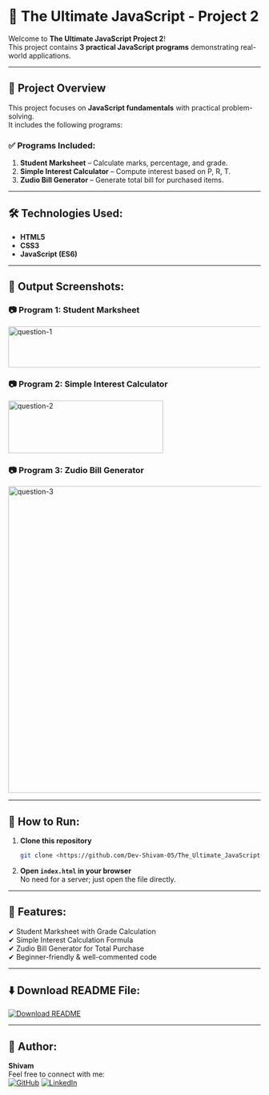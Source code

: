 
# 🚀 The Ultimate JavaScript - Project 2

Welcome to **The Ultimate JavaScript Project 2**!  
This project contains **3 practical JavaScript programs** demonstrating real-world applications.

---

## 📂 Project Overview
This project focuses on **JavaScript fundamentals** with practical problem-solving.  
It includes the following programs:

### ✅ Programs Included:
1. **Student Marksheet** – Calculate marks, percentage, and grade.
2. **Simple Interest Calculator** – Compute interest based on P, R, T.
3. **Zudio Bill Generator** – Generate total bill for purchased items.

---

## 🛠️ Technologies Used:
- **HTML5**
- **CSS3**
- **JavaScript (ES6)**

---

## 📸 Output Screenshots:

### 📷 **Program 1: Student Marksheet**
<img width="1280" height="82" alt="question-1" src="https://github.com/user-attachments/assets/28f44d40-ec99-4f26-aa63-fd5a6ee065d8" />
<!-- Add screenshot link here -->

### 📷 **Program 2: Simple Interest Calculator**
<img width="309" height="105" alt="question-2" src="https://github.com/user-attachments/assets/f62740b9-7416-46e2-ac9a-fc0a7860cfb8" />

### 📷 **Program 3: Zudio Bill Generator**
<img width="569" height="612" alt="question-3" src="https://github.com/user-attachments/assets/267a1fc3-2ade-4c9d-b138-3ad9205d5296" />
 <!-- Add screenshot link here -->

---

## 🧾 How to Run:
1. **Clone this repository**
   ```bash
   git clone <https://github.com/Dev-Shivam-05/The_Ultimate_JavaScript/tree/main/Project/PR-2-The-Ultimate-JavaScript>
   ```
2. **Open `index.html` in your browser**  
   No need for a server; just open the file directly.

---

## 📌 Features:
✔ Student Marksheet with Grade Calculation  
✔ Simple Interest Calculation Formula  
✔ Zudio Bill Generator for Total Purchase  
✔ Beginner-friendly & well-commented code  

---

## ⬇️ Download README File:
[![Download README](https://img.shields.io/badge/Download-README.md-brightgreen?style=for-the-badge&logo=markdown)](README.md)

---

## 🙌 Author:
**Shivam**  
Feel free to connect with me:  
[![GitHub](https://img.shields.io/badge/GitHub-black?logo=github)](https://github.com/Dev-Shivam-05)
[![LinkedIn](https://img.shields.io/badge/LinkedIn-blue?logo=linkedin)](#)
